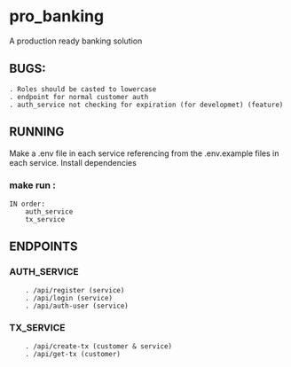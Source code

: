 # pro_banking

A production ready banking solution

## BUGS:
	. Roles should be casted to lowercase
	. endpoint for normal customer auth
	. auth_service not checking for expiration (for developmet) (feature)

## RUNNING
Make a .env file in each service referencing from the .env.example files in each service.
Install dependencies

### make run :

	IN order:
		auth_service
		tx_service


## ENDPOINTS
### AUTH_SERVICE
		. /api/register (service)
		. /api/login (service)
		. /api/auth-user (service)

### TX_SERVICE
		. /api/create-tx (customer & service)
		. /api/get-tx (customer)